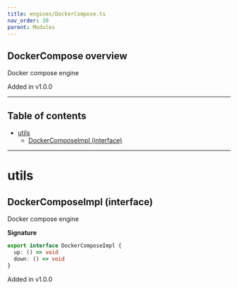 ```yaml
---
title: engines/DockerCompose.ts
nav_order: 30
parent: Modules
---
```


## DockerCompose overview

Docker compose engine

Added in v1.0.0

---

<h2 class="text-delta">Table of contents</h2>

- [utils](#utils)
  - [DockerComposeImpl (interface)](#dockercomposeimpl-interface)

---

# utils

## DockerComposeImpl (interface)

Docker compose engine

**Signature**

```ts
export interface DockerComposeImpl {
  up: () => void
  down: () => void
}
```

Added in v1.0.0
